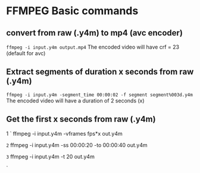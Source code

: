 # FFMPEG Basic commands 

## convert from raw (.y4m) to mp4 (avc encoder)
`
ffmpeg -i input.y4m output.mp4
`
The encoded video will have crf = 23 (default for avc)

## Extract segments of duration x seconds from raw (.y4m)
`
ffmpeg -i input.y4m -segment_time 00:00:02 -f segment segment%003d.y4m
`
The encoded video will have a duration of 2 seconds (x)

## Get the first x seconds from raw (.y4m)
1 
`
ffmpeg -i input.y4m -vframes fps*x out.y4m

`
2
`
ffmpeg -i input.y4m -ss 00:00:20 -to 00:00:40 out.y4m

`
3
`
ffmpeg -i input.y4m -t 20 out.y4m

`
